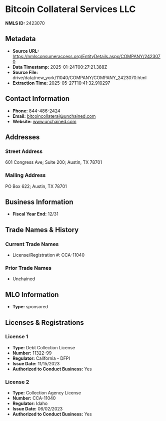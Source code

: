 # Bitcoin Collateral Services LLC

**NMLS ID:** 2423070

## Metadata
- **Source URL:** https://nmlsconsumeraccess.org/EntityDetails.aspx/COMPANY/2423070
- **Data Timestamp:** 2025-01-24T00:27:21.388Z
- **Source File:** drive/data/new_york/11040/COMPANY/COMPANY_2423070.html
- **Extraction Time:** 2025-05-27T10:41:32.910297

## Contact Information
- **Phone:** 844-486-2424
- **Email:** bitcoincollateral@unchained.com
- **Website:** www.unchained.com

## Addresses
### Street Address
601 Congress Ave; Suite 200; Austin, TX 78701

### Mailing Address
PO Box 622; Austin, TX 78701

## Business Information
- **Fiscal Year End:** 12/31

## Trade Names & History
### Current Trade Names
- License/Registration #: CCA-11040

### Prior Trade Names
- Unchained

## MLO Information
- **Type:** sponsored

## Licenses & Registrations

### License 1
- **Type:** Debt Collection License
- **Number:** 11322-99
- **Regulator:** California - DFPI
- **Issue Date:** 11/15/2023
- **Authorized to Conduct Business:** Yes

### License 2
- **Type:** Collection Agency License
- **Number:** CCA-11040
- **Regulator:** Idaho
- **Issue Date:** 06/02/2023
- **Authorized to Conduct Business:** Yes
